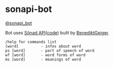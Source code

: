 # sonapi-bot
[@sonapi_bot](https://t.me/sonapi_bot)

Bot uses [Sõnad API](https://www.sonapi.ee)([code](https://github.com/BenediktGeiger/sonad-api)) built by [BenediktGeiger](https://github.com/BenediktGeiger).

```
/help for commands list
[word]			- infos about word
ps [word]		- part of speech of word
wf [word]		- word forms of word
ms [word]		- meanings of word
```
